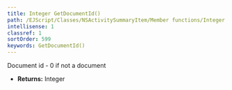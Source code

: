 ```yaml
---
title: Integer GetDocumentId()
path: /EJScript/Classes/NSActivitySummaryItem/Member functions/Integer GetDocumentId()
intellisense: 1
classref: 1
sortOrder: 599
keywords: GetDocumentId()
---
```



Document id - 0 if not a document



* **Returns:** Integer


